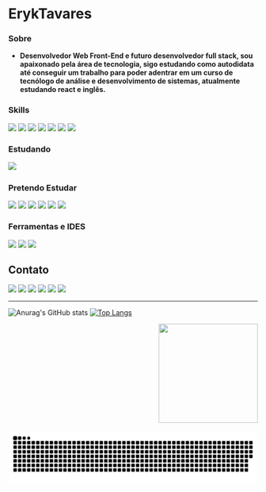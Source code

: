 # ErykTavares

### Sobre

- **Desenvolvedor Web Front-End e futuro desenvolvedor full stack, sou apaixonado pela área de tecnologia, sigo estudando como autodidata até conseguir um trabalho para poder adentrar em um curso de tecnólogo de análise e desenvolvimento de sistemas, atualmente estudando react e inglês.**

### Skills

<div>
    <img src="https://img.shields.io/badge/React-20232A?style=for-the-badge&logo=react&logoColor=61DAFB">
    <img src="https://img.shields.io/badge/styled--components-DB7093?style=for-the-badge&logo=styled-components&logoColor=white"/>
    <img src="https://img.shields.io/badge/HTML5-E34F26?style=for-the-badge&logo=html5&logoColor=white">
    <img src="https://img.shields.io/badge/CSS3-1572B6?style=for-the-badge&logo=css3&logoColor=white">
    <img src="https://img.shields.io/badge/JavaScript-F7DF1E?style=for-the-badge&logo=javascript&logoColor=black">
    <img src="https://img.shields.io/badge/Python-3776AB?style=for-the-badge&logo=python&logoColor=white"> 
    <img src="https://img.shields.io/badge/Bootstrap-563D7C?style=for-the-badge&logo=bootstrap&logoColor=white">
</div>

### Estudando

<div>
    <img src="https://img.shields.io/badge/React-20232A?style=for-the-badge&logo=react&logoColor=61DAFB">   
</div>

### Pretendo Estudar

<div>
    <img src="https://img.shields.io/badge/Node.js-339933?style=for-the-badge&logo=nodedotjs&logoColor=white">
    <img src="https://img.shields.io/badge/React_Native-20232A?style=for-the-badge&logo=react&logoColor=61DAFB">
    <img src="https://img.shields.io/badge/Sass-CC6699?style=for-the-badge&logo=sass&logoColor=white">
    <img src="https://img.shields.io/badge/PHP-777BB4?style=for-the-badge&logo=php&logoColor=white">
    <img src="https://img.shields.io/badge/Laravel-FF2D20?style=for-the-badge&logo=laravel&logoColor=white">
    <img src="https://img.shields.io/badge/MySQL-00000F?style=for-the-badge&logo=mysql&logoColor=white"> 
</div>
    
### Ferramentas e IDES
<div>
    <img src="https://img.shields.io/badge/Visual_Studio_Code-0078D4?style=for-the-badge&logo=visual%20studio%20code&logoColor=white">
    <img src="https://img.shields.io/badge/Windows-0078D6?style=for-the-badge&logo=windows&logoColor=white">
    <img src="https://img.shields.io/badge/Adobe%20Photoshop-31A8FF?style=for-the-badge&logo=Adobe%20Photoshop&logoColor=black">
    
</div>

## Contato

<a href="https://www.linkedin.com/in/eryktavares35/" target="_blank"><img src="https://img.shields.io/badge/LinkedIn-0077B5?style=for-the-badge&logo=linkedin&logoColor=white"></a>
<a href="https://www.instagram.com/lord_eryktavares/?hl=pt-br" target="_blank"><img src="https://img.shields.io/badge/Instagram-E4405F?style=for-the-badge&logo=instagram&logoColor=white"></a>
<a href="http://api.whatsapp.com/send?phone=557591952463" target="_blank"><img src="https://img.shields.io/badge/WhatsApp-25D366?style=for-the-badge&logo=whatsapp&logoColor=white"></a>
<a href="https://discord.com/users/859431514449379358" target="_blank"><img src="https://img.shields.io/badge/-@ErykTavares%239649-4169E1?style=flat&labelColor=7289da&logo=discord&logoColor=white"></a>
<a href="https://www.youtube.com/channel/UCvLrUAMzmxB-H0iK8H7ReQg" target="_blank"><img src="https://img.shields.io/badge/YouTube-FF0000?style=for-the-badge&logo=youtube&logoColor=white"></a>
<a href="https://eryktavares-portifolio.netlify.app/" target="_blank"><img src="https://raw.githubusercontent.com/gist/ErykTavares/528eac5ed103738a97a46459235e2ba8/raw/4ddce7c034661ba343c4b6d740ef43f04d70d0c7/portifolio.svg"></a>

---

![Anurag's GitHub stats](https://github-readme-stats.vercel.app/api?username=ErykTavares&show_icons=true&theme=dracula) [![Top Langs](https://github-readme-stats.vercel.app/api/top-langs/?username=ErykTavares&layout=compact&theme=dracula)](https://github.com/anuraghazra/github-readme-stats)

<div style="text-align:right">
  <img src="https://64.media.tumblr.com/6105db77ee4bc1fad26da93a1366e5c6/tumblr_mmih9mAwfx1s9o2o3o6_500.gif" width="200px" height="200p" >
</div>

![Snake Animation](https://github.com/ErykTavares/ErykTavares/blob/output/github-contribution-grid-snake.svg)
